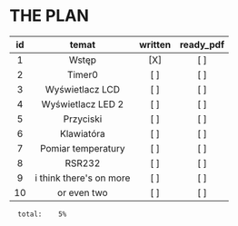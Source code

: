 
# THE PLAN 

|**id**     |**temat**|**written**|**ready_pdf**|
| :---:                | :---:  | :---: | :---: | 
|  1  | Wstęp                     |   [X] | [ ]   |
|  2  | Timer0                    |   [ ] | [ ]   |
|  3  | Wyświetlacz LCD           |   [ ] | [ ]   |
|  4  | Wyświetlacz LED 2         |   [ ] | [ ]   |
|  5  | Przyciski                 |   [ ] | [ ]   |
|  6  | Klawiatóra                |   [ ] | [ ]   |
|  7  | Pomiar temperatury        |   [ ] | [ ]   |
|  8  | RSR232                    |   [ ] | [ ]   |
|  9  | i think there's on more   |   [ ] | [ ]   |
|  10 | or even two               |   [ ] | [ ]   |

      total:    5%  

